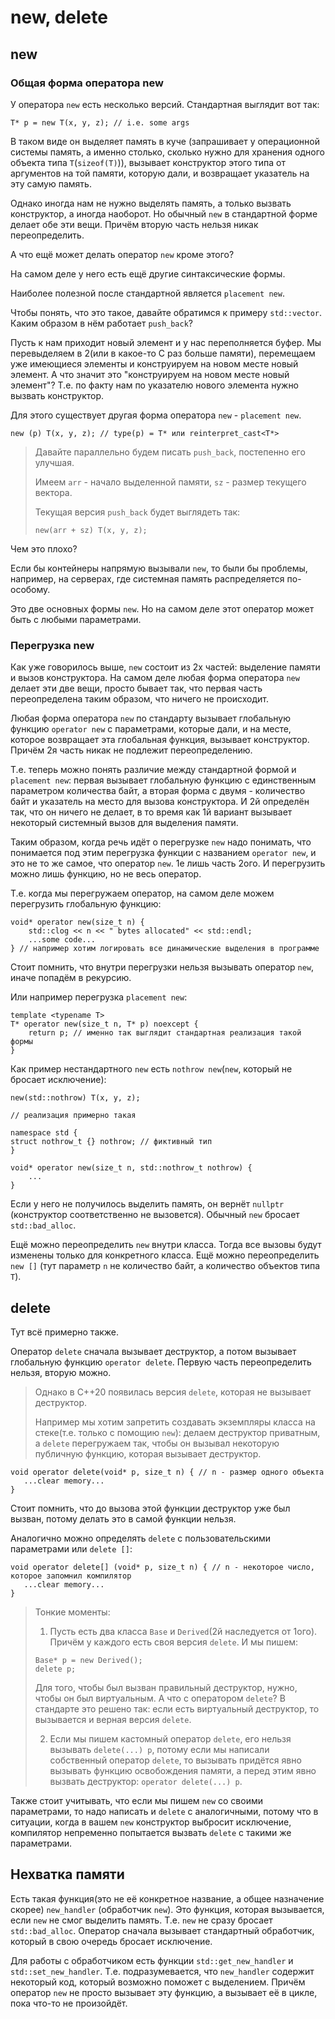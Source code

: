 # new, delete

## new

### Общая форма оператора new

У оператора ```new``` есть несколько версий. 
Стандартная выглядит вот так:
```
T* p = new T(x, y, z); // i.e. some args
```

В таком виде он выделяет память в куче
(запрашивает у операционной системы память, а именно столько, 
сколько нужно для хранения одного объекта типа ```T```(```sizeof(T)```)), 
вызывает конструктор этого типа от аргументов на той памяти, 
которую дали, и возвращает указатель на эту самую память.

Однако иногда нам не нужно выделять память, а только вызвать конструктор, а иногда наоборот. 
Но обычный ```new``` в стандартной форме делает обе эти вещи. 
Причём вторую часть нельзя никак переопределить.

А что ещё может делать оператор ```new``` кроме этого?

На самом деле у него есть ещё другие синтаксические формы.

Наиболее полезной после стандартной является ```placement new```.

Чтобы понять, что это такое, давайте обратимся к примеру ```std::vector```.
Каким образом в нём работает ```push_back```? 

Пусть к нам приходит новый элемент и у нас переполняется буфер. 
Мы перевыделяем в 2(или в какое-то C раз больше памяти), 
перемещаем уже имеющиеся элементы и конструируем на новом месте новый элемент. 
А что значит это "конструируем на новом месте новый элемент"? 
Т.е. по факту нам по указателю нового элемента нужно вызвать конструктор. 

Для этого существует другая форма оператора ```new``` - ```placement new```. 

```
new (p) T(x, y, z); // type(p) = T* или reinterpret_cast<T*>
```

> Давайте параллельно будем писать ```push_back```, постепенно его улучшая.
> 
> Имеем ```arr``` - начало выделенной памяти, ```sz``` - размер текущего вектора.
> 
> Текущая версия ```push_back``` будет выглядеть так:
> ```
> new(arr + sz) T(x, y, z);
> ```

Чем это плохо?

Если бы контейнеры напрямую вызывали ```new```, то были бы проблемы, например, на серверах, 
где системная память распределяется по-особому.

Это две основных формы ```new```. 
Но на самом деле этот оператор может быть с любыми параметрами.

### Перегрузка new

Как уже говорилось выше, ```new``` состоит из 2х частей: выделение памяти и вызов конструктора.
На самом деле любая форма оператора ```new``` делает эти две вещи, просто бывает так, 
что первая часть переопределена таким образом, что ничего не происходит. 

Любая форма оператора ```new``` по стандарту вызывает глобальную функцию 
```operator new``` с параметрами, которые дали, и на месте, 
которое возвращает эта глобальная функция, вызывает конструктор. 
Причём 2я часть никак не подлежит переопределению. 

Т.е. теперь можно понять различие между стандартной формой и ```placement new```: 
первая вызывает глобальную функцию с единственным параметром количества байт, 
а вторая форма с двумя - количество байт и указатель на место для вызова конструктора. 
И 2й определён так, что он ничего не делает, 
в то время как 1й вариант вызывает некоторый системный вызов для выделения памяти.

Таким образом, когда речь идёт о перегрузке ```new``` надо понимать, 
что понимается под этим перегрузка функции с названием ```operator new```, 
и это не то же самое, что оператор ```new```. 
1е лишь часть 2ого. 
И перегрузить можно лишь функцию, но не весь оператор. 

Т.е. когда мы перегружаем оператор, на самом деле можем перегрузить глобальную функцию:
```
void* operator new(size_t n) {
    std::clog << n << " bytes allocated" << std::endl;
    ...some code...
} // например хотим логировать все динамические выделения в программе
```

Стоит помнить, что внутри перегрузки нельзя вызывать оператор ```new```, иначе попадём в рекурсию.

Или например перегрузка ```placement new```:
```
template <typename T>
T* operator new(size_t n, T* p) noexcept {
    return p; // именно так выглядит стандартная реализация такой формы
}
```

Как пример нестандартного ```new``` есть ```nothrow new```(```new```, который не бросает исключение):
```
new(std::nothrow) T(x, y, z); 

// реализация примерно такая

namespace std {
struct nothrow_t {} nothrow; // фиктивный тип
}

void* operator new(size_t n, std::nothrow_t nothrow) {
    ...
}
```

Если у него не получилось выделить память, он вернёт ```nullptr```
(конструктор соответственно не вызовется). 
Обычный ```new``` бросает ```std::bad_alloc```.

Ещё можно переопределить ```new``` внутри класса. 
Тогда все вызовы будут изменены только для конкретного класса. 
Ещё можно переопределить ```new []```
(тут параметр ```n``` не количество байт, а количество объектов типа ```T```).

## delete

Тут всё примерно также.

Оператор ```delete``` сначала вызывает деструктор, 
а потом вызывает глобальную функцию ```operator delete```. 
Первую часть переопределить нельзя, вторую можно.

> Однако в C++20 появилась версия ```delete```, которая не вызывает деструктор.
> 
> Например мы хотим запретить создавать экземпляры класса на стеке(т.е. только с помощию ```new```): 
> делаем деструктор приватным, а ```delete``` перегружаем так, 
> чтобы он вызывал некоторую публичную функцию, которая вызывает деструктор.

```
void operator delete(void* p, size_t n) { // n - размер одного объекта
   ...clear memory...
}
```

Стоит помнить, что до вызова этой функции деструктор уже был вызван, 
потому делать это в самой функции нельзя.

Аналогично можно определять ```delete``` с пользовательскими параметрами или ```delete []```:
```
void operator delete[] (void* p, size_t n) { // n - некоторое число, которое запомнил компилятор
   ...clear memory...
}
```

> Тонкие моменты:
> 
> 1. Пусть есть два класса ```Base``` и ```Derived```(2й наследуется от 1ого). 
> Причём у каждого есть своя версия ```delete```. И мы пишем:
> ```
> Base* p = new Derived();
> delete p;
> ```
> 
> Для того, чтобы был вызван правильный деструктор, нужно, чтобы он был виртуальным. 
> А что с оператором ```delete```?
> В стандарте это решено так: если есть виртуальный деструктор, 
> то вызывается и верная версия ```delete```.
> 
> 2. Если мы пишем кастомный оператор ```delete```, его нельзя вызывать ```delete(...) p```, 
> потому если мы написали собственный оператор ```delete```, 
> то вызывать придётся явно вызывать функцию освобождения памяти, 
> а перед этим явно вызвать деструктор: ```operator delete(...) p```.

Также стоит учитывать, что если мы пишем ```new``` со своими параметрами, 
то надо написать и ```delete``` с аналогичными, потому что в ситуации, когда
в вашем ```new``` конструктор выбросит исключение, компилятор непременно 
попытается вызвать ```delete``` с такими же параметрами.

## Нехватка памяти

Есть такая функция(это не её конкретное название, а общее назначение скорее) ```new_handler```
(обработчик ```new```).
Это функция, которая вызывается, если ```new``` не смог выделить память. 
Т.е. ```new``` не сразу бросает ```std::bad_alloc```.
Оператор сначала вызывает стандартный обработчик, который в свою очередь бросает исключение.

Для работы с обработчиком есть функции ```std::get_new_handler``` и ```std::set_new_handler```.
Т.е. подразумевается, что ```new_handler``` содержит некоторый код, 
который возможно поможет с выделением.
Причём оператор ```new``` не просто вызывает эту функцию, 
а вызывает её в цикле, пока что-то не произойдёт.
